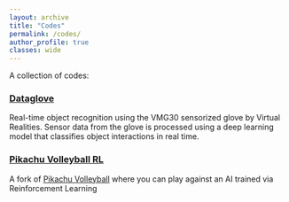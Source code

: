 ```yaml
---
layout: archive
title: "Codes"
permalink: /codes/
author_profile: true
classes: wide
---
```


A collection of codes:

<div class="grid__wrapper">
  <div class="grid__item">
  <h3><a href="https://github.com/LucaPalumbo/dataglove">Dataglove</a></h3>
  <p>Real-time object recognition using the VMG30 sensorized glove by Virtual Realities. Sensor data from the glove is processed using a deep learning model that classifies object interactions in real time.</p>
  </div>


  <div class="grid__item">
  <h3><a href="https://github.com/LucaPalumbo/pikachu-volleyball-RL">Pikachu Volleyball RL</a></h3>
  <p>A fork of <a href="https://github.com/gorisanson/pikachu-volleyball">Pikachu Volleyball</a> where you can play against an AI trained via Reinforcement Learning</p>
  </div>
</div>

